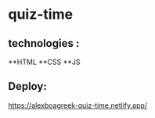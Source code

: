 # quiz-time
## technologies :
**HTML
**CSS
**JS

## Deploy:

https://alexboagreek-quiz-time.netlify.app/
